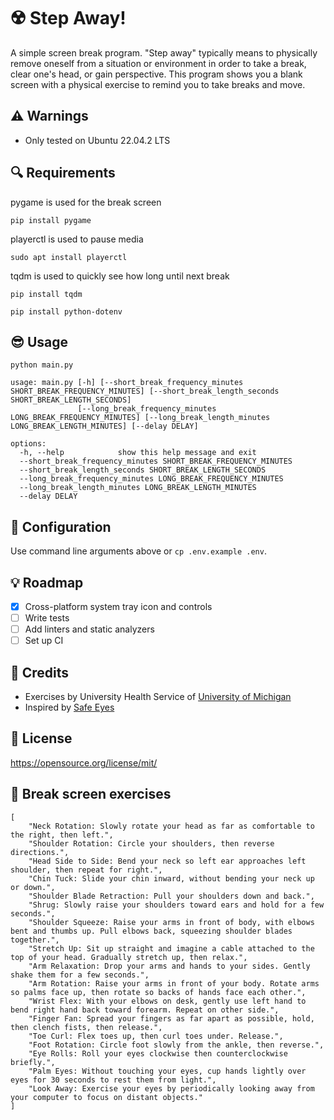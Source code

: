 # :radioactive: Step Away!
A simple screen break program. "Step away" typically means to physically remove oneself from a situation or environment in order to take a break, clear one's head, or gain perspective. This program shows you a blank screen with a physical exercise to remind you to take breaks and move.

## :warning: Warnings
- Only tested on Ubuntu 22.04.2 LTS

## :mag: Requirements
pygame is used for the break screen

`pip install pygame`

playerctl is used to pause media

`sudo apt install playerctl`

tqdm is used to quickly see how long until next break

`pip install tqdm`

`pip install python-dotenv`

## :sunglasses: Usage
`python main.py`

```
usage: main.py [-h] [--short_break_frequency_minutes SHORT_BREAK_FREQUENCY_MINUTES] [--short_break_length_seconds SHORT_BREAK_LENGTH_SECONDS]
               [--long_break_frequency_minutes LONG_BREAK_FREQUENCY_MINUTES] [--long_break_length_minutes LONG_BREAK_LENGTH_MINUTES] [--delay DELAY]

options:
  -h, --help            show this help message and exit
  --short_break_frequency_minutes SHORT_BREAK_FREQUENCY_MINUTES
  --short_break_length_seconds SHORT_BREAK_LENGTH_SECONDS
  --long_break_frequency_minutes LONG_BREAK_FREQUENCY_MINUTES
  --long_break_length_minutes LONG_BREAK_LENGTH_MINUTES
  --delay DELAY
```
## :high_brightness: Configuration
Use command line arguments above or `cp .env.example .env`.

## :bulb: Roadmap
* [x] Cross-platform system tray icon and controls
* [ ] Write tests
* [ ] Add linters and static analyzers
* [ ] Set up CI

## :green_heart: Credits
- Exercises by University Health Service of [University of Michigan](https://uhs.umich.edu/computerergonomics)
- Inspired by [Safe Eyes](https://github.com/slgobinath/SafeEyes)

## :scroll: License
https://opensource.org/license/mit/

## :cartwheeling: Break screen exercises
```
[
    "Neck Rotation: Slowly rotate your head as far as comfortable to the right, then left.",
    "Shoulder Rotation: Circle your shoulders, then reverse directions.",
    "Head Side to Side: Bend your neck so left ear approaches left shoulder, then repeat for right.",
    "Chin Tuck: Slide your chin inward, without bending your neck up or down.",
    "Shoulder Blade Retraction: Pull your shoulders down and back.",
    "Shrug: Slowly raise your shoulders toward ears and hold for a few seconds.",
    "Shoulder Squeeze: Raise your arms in front of body, with elbows bent and thumbs up. Pull elbows back, squeezing shoulder blades together.",
    "Stretch Up: Sit up straight and imagine a cable attached to the top of your head. Gradually stretch up, then relax.",
    "Arm Relaxation: Drop your arms and hands to your sides. Gently shake them for a few seconds.",
    "Arm Rotation: Raise your arms in front of your body. Rotate arms so palms face up, then rotate so backs of hands face each other.",
    "Wrist Flex: With your elbows on desk, gently use left hand to bend right hand back toward forearm. Repeat on other side.",
    "Finger Fan: Spread your fingers as far apart as possible, hold, then clench fists, then release.",
    "Toe Curl: Flex toes up, then curl toes under. Release.",
    "Foot Rotation: Circle foot slowly from the ankle, then reverse.",
    "Eye Rolls: Roll your eyes clockwise then counterclockwise briefly.",
    "Palm Eyes: Without touching your eyes, cup hands lightly over eyes for 30 seconds to rest them from light.",
    "Look Away: Exercise your eyes by periodically looking away from your computer to focus on distant objects."
]
```
